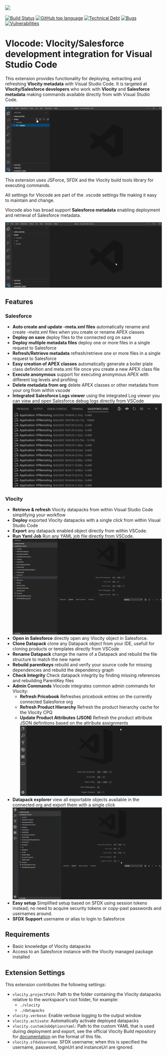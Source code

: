 <img src="https://raw.githubusercontent.com/Codeneos/vlocode/master/resources/logo1.png" height="160">

[![Build Status](https://img.shields.io/travis/Codeneos/vlocode/master.svg?logo=travis)](https://travis-ci.org/Codeneos/vlocode) 
[![GitHub top language](https://img.shields.io/github/languages/top/codeneos/vlocode.svg?logo=github)](https://github.com/Codeneos/vlocode) 
[![Technical Debt](https://img.shields.io/sonar/https/sonarcloud.io/curlybracket.vlocode/sqale_index.svg?color=lightgray&label=Technical%20Debt&logo=data%3Aimage%2Fpng%3Bbase64%2CiVBORw0KGgoAAAANSUhEUgAAAEAAAABACAMAAACdt4HsAAAAolBMVEUAAAD%2FZgD%2FZgD%2FZgD%2FZgD%2FZgD%2FZgD%2FZgD%2FZgD%2FZgD%2FZgD%2FZgD%2FZgD%2FZgD%2FZgD%2FZgD%2FZgD%2FZgD%2FZgD%2FZgD%2FZgD%2FZgD%2FZgD%2FZgD%2FZgD%2FZgD%2FZgD%2FZgD%2FZgD%2FZgD%2FZgD%2FZgD%2FZgD%2FZgD%2FZgD%2FZgD%2FZgD%2FZgD%2FZgD%2FZgD%2FZgD%2FZgD%2FZgD%2FZgD%2FZgD%2FZgD%2FZgD%2FZgD%2FZgD%2FZgD%2FZgD%2FZgD%2FZgD%2FZgCXdjhZAAAANXRSTlMA%2Bg335ykFAwnr7hDZON7Ie1ZDMfTUmIUUSSLPoVAa4r6K8rtyXD62gG2xpsKSjnZpYx6qTp5XIo8AAAOWSURBVFjD7VbZtqIwEGSVRXYQAVFBFvf16v%2F%2F2tgJKsYEvPM4Z%2FLiwV7SXV2phPu3lyB71fnserLwN9HD%2BGBL4u2%2BRMk%2BeMJvw887CH6uIKuGvwhXvIK%2FEYtf1sq38epRu1GWtFa%2FLH%2FPNxFFvq6q9aGQ8LeYC19hH2L30VFWm4p8Z4Tb2H%2BRYbBC%2B2urWfvfy1hHGZx%2BHNwFeBox4alMDfhfv%2FbFJxNUvvlpqVEGe9aTYAxe85pmihGWTne8bEGnJ7qx5KG5pDNBCZssBcZ8M7CeOkcILuKUCTAP6bvo5GuAE5P1ESAsyR0JKqhxzLYfACG3ZwY8dMDsoWcOKXDFZ9tNYFnYQeMNkPh09fzZgD5loMKWfYxrREOeF3VjU%2FqUHMn8bp8w5Elwl4tba2nbTwWRNSRPBUWeFHMjkgqirckMXuPDFx5hUtcSGU4b%2BemV3BHeSHpoUut2uirL8XYSwNfCJEDetjQyjFrtNyJmjE3cnBJ54b3dgmhVBgytfIRTpENChPQ8aYNSHxzy4DkoTrmMseju1XcRmg64L866eL0nj1ER4rkZ7oghQuScgadNWz5ijIVBzlkiRCDoQKOB25Dagqhw8ECGP%2FXGHwOEwKPvCj4184HMpk%2Fwo72IGpWfzEEjze8WGwqL%2BwrIMbNafrUO52LGefCb9RUwtFG82ybvBnaecsd%2BrQYEfgD0d6lZ4x6gFdGj3%2FLDV2H%2B0tr4FHVZcjaUllDnvppk8etrRqrxzAJUOQNIGLEEcHTpwAVpNIfSRCyFDcwOZu6ACbgC6o25Quj0VrAjhINAuWInuGAMUtiHyqMp333L1AFQmCuZbr7WSTHMoBVngpsd0UCCCetm50W88DihgB5c5mNjz0oQB3hnjNWOVoKpA8Amo4Dl4wwkBupFoR4AgGnIfq7M5ScYOq0JD9jO5wPmgwmDH%2B2Qpk0%2FKyjxa32lfsYjRZtcmo0kfJERE4vyoHnihgRT1TOK0J97ngLk92MOWk5XKKxZtiu0CvNTXNlReQmu2FzIbgLlKoJ8XuLtdQ0XUZxkAfzVyzSV8N02Vtvd6s2NN8%2FSMNzaEo%2B%2F525sPG5a%2BycM08xqLAtHfX8Kj26UlZmgRTzFYlTkbJK9RjrNHUSvYWmQFj2UKbQxQ6u1Fz8ay8ojuTMR24nTekAX0aQKd5am65KRHaZvo4vivDAkfaFZdnhOKOEt7ZR9XwYBJZeKLJf7LP4vYv0BK5jBy9A2z3IAAAAASUVORK5CYII%3D)](https://sonarcloud.io/dashboard?id=curlybracket.vlocode) 
[![Bugs](https://img.shields.io/sonar/https/sonarcloud.io/curlybracket.vlocode/bugs.svg?color=lightgray&label=bugs&logo=data%3Aimage%2Fpng%3Bbase64%2CiVBORw0KGgoAAAANSUhEUgAAAEAAAABACAMAAACdt4HsAAAAolBMVEUAAAD%2FZgD%2FZgD%2FZgD%2FZgD%2FZgD%2FZgD%2FZgD%2FZgD%2FZgD%2FZgD%2FZgD%2FZgD%2FZgD%2FZgD%2FZgD%2FZgD%2FZgD%2FZgD%2FZgD%2FZgD%2FZgD%2FZgD%2FZgD%2FZgD%2FZgD%2FZgD%2FZgD%2FZgD%2FZgD%2FZgD%2FZgD%2FZgD%2FZgD%2FZgD%2FZgD%2FZgD%2FZgD%2FZgD%2FZgD%2FZgD%2FZgD%2FZgD%2FZgD%2FZgD%2FZgD%2FZgD%2FZgD%2FZgD%2FZgD%2FZgD%2FZgD%2FZgD%2FZgCXdjhZAAAANXRSTlMA%2Bg335ykFAwnr7hDZON7Ie1ZDMfTUmIUUSSLPoVAa4r6K8rtyXD62gG2xpsKSjnZpYx6qTp5XIo8AAAOWSURBVFjD7VbZtqIwEGSVRXYQAVFBFvf16v%2F%2F2tgJKsYEvPM4Z%2FLiwV7SXV2phPu3lyB71fnserLwN9HD%2BGBL4u2%2BRMk%2BeMJvw887CH6uIKuGvwhXvIK%2FEYtf1sq38epRu1GWtFa%2FLH%2FPNxFFvq6q9aGQ8LeYC19hH2L30VFWm4p8Z4Tb2H%2BRYbBC%2B2urWfvfy1hHGZx%2BHNwFeBox4alMDfhfv%2FbFJxNUvvlpqVEGe9aTYAxe85pmihGWTne8bEGnJ7qx5KG5pDNBCZssBcZ8M7CeOkcILuKUCTAP6bvo5GuAE5P1ESAsyR0JKqhxzLYfACG3ZwY8dMDsoWcOKXDFZ9tNYFnYQeMNkPh09fzZgD5loMKWfYxrREOeF3VjU%2FqUHMn8bp8w5Elwl4tba2nbTwWRNSRPBUWeFHMjkgqirckMXuPDFx5hUtcSGU4b%2BemV3BHeSHpoUut2uirL8XYSwNfCJEDetjQyjFrtNyJmjE3cnBJ54b3dgmhVBgytfIRTpENChPQ8aYNSHxzy4DkoTrmMseju1XcRmg64L866eL0nj1ER4rkZ7oghQuScgadNWz5ijIVBzlkiRCDoQKOB25Dagqhw8ECGP%2FXGHwOEwKPvCj4184HMpk%2Fwo72IGpWfzEEjze8WGwqL%2BwrIMbNafrUO52LGefCb9RUwtFG82ybvBnaecsd%2BrQYEfgD0d6lZ4x6gFdGj3%2FLDV2H%2B0tr4FHVZcjaUllDnvppk8etrRqrxzAJUOQNIGLEEcHTpwAVpNIfSRCyFDcwOZu6ACbgC6o25Quj0VrAjhINAuWInuGAMUtiHyqMp333L1AFQmCuZbr7WSTHMoBVngpsd0UCCCetm50W88DihgB5c5mNjz0oQB3hnjNWOVoKpA8Amo4Dl4wwkBupFoR4AgGnIfq7M5ScYOq0JD9jO5wPmgwmDH%2B2Qpk0%2FKyjxa32lfsYjRZtcmo0kfJERE4vyoHnihgRT1TOK0J97ngLk92MOWk5XKKxZtiu0CvNTXNlReQmu2FzIbgLlKoJ8XuLtdQ0XUZxkAfzVyzSV8N02Vtvd6s2NN8%2FSMNzaEo%2B%2F525sPG5a%2BycM08xqLAtHfX8Kj26UlZmgRTzFYlTkbJK9RjrNHUSvYWmQFj2UKbQxQ6u1Fz8ay8ojuTMR24nTekAX0aQKd5am65KRHaZvo4vivDAkfaFZdnhOKOEt7ZR9XwYBJZeKLJf7LP4vYv0BK5jBy9A2z3IAAAAASUVORK5CYII%3D)](https://sonarcloud.io/dashboard?id=curlybracket.vlocode) 
[![Vulnerabilities](https://img.shields.io/sonar/https/sonarcloud.io/curlybracket.vlocode/vulnerabilities.svg?label=vulnerabilities&logo=data%3Aimage%2Fpng%3Bbase64%2CiVBORw0KGgoAAAANSUhEUgAAAEAAAABACAMAAACdt4HsAAAAolBMVEUAAAD%2FZgD%2FZgD%2FZgD%2FZgD%2FZgD%2FZgD%2FZgD%2FZgD%2FZgD%2FZgD%2FZgD%2FZgD%2FZgD%2FZgD%2FZgD%2FZgD%2FZgD%2FZgD%2FZgD%2FZgD%2FZgD%2FZgD%2FZgD%2FZgD%2FZgD%2FZgD%2FZgD%2FZgD%2FZgD%2FZgD%2FZgD%2FZgD%2FZgD%2FZgD%2FZgD%2FZgD%2FZgD%2FZgD%2FZgD%2FZgD%2FZgD%2FZgD%2FZgD%2FZgD%2FZgD%2FZgD%2FZgD%2FZgD%2FZgD%2FZgD%2FZgD%2FZgD%2FZgCXdjhZAAAANXRSTlMA%2Bg335ykFAwnr7hDZON7Ie1ZDMfTUmIUUSSLPoVAa4r6K8rtyXD62gG2xpsKSjnZpYx6qTp5XIo8AAAOWSURBVFjD7VbZtqIwEGSVRXYQAVFBFvf16v%2F%2F2tgJKsYEvPM4Z%2FLiwV7SXV2phPu3lyB71fnserLwN9HD%2BGBL4u2%2BRMk%2BeMJvw887CH6uIKuGvwhXvIK%2FEYtf1sq38epRu1GWtFa%2FLH%2FPNxFFvq6q9aGQ8LeYC19hH2L30VFWm4p8Z4Tb2H%2BRYbBC%2B2urWfvfy1hHGZx%2BHNwFeBox4alMDfhfv%2FbFJxNUvvlpqVEGe9aTYAxe85pmihGWTne8bEGnJ7qx5KG5pDNBCZssBcZ8M7CeOkcILuKUCTAP6bvo5GuAE5P1ESAsyR0JKqhxzLYfACG3ZwY8dMDsoWcOKXDFZ9tNYFnYQeMNkPh09fzZgD5loMKWfYxrREOeF3VjU%2FqUHMn8bp8w5Elwl4tba2nbTwWRNSRPBUWeFHMjkgqirckMXuPDFx5hUtcSGU4b%2BemV3BHeSHpoUut2uirL8XYSwNfCJEDetjQyjFrtNyJmjE3cnBJ54b3dgmhVBgytfIRTpENChPQ8aYNSHxzy4DkoTrmMseju1XcRmg64L866eL0nj1ER4rkZ7oghQuScgadNWz5ijIVBzlkiRCDoQKOB25Dagqhw8ECGP%2FXGHwOEwKPvCj4184HMpk%2Fwo72IGpWfzEEjze8WGwqL%2BwrIMbNafrUO52LGefCb9RUwtFG82ybvBnaecsd%2BrQYEfgD0d6lZ4x6gFdGj3%2FLDV2H%2B0tr4FHVZcjaUllDnvppk8etrRqrxzAJUOQNIGLEEcHTpwAVpNIfSRCyFDcwOZu6ACbgC6o25Quj0VrAjhINAuWInuGAMUtiHyqMp333L1AFQmCuZbr7WSTHMoBVngpsd0UCCCetm50W88DihgB5c5mNjz0oQB3hnjNWOVoKpA8Amo4Dl4wwkBupFoR4AgGnIfq7M5ScYOq0JD9jO5wPmgwmDH%2B2Qpk0%2FKyjxa32lfsYjRZtcmo0kfJERE4vyoHnihgRT1TOK0J97ngLk92MOWk5XKKxZtiu0CvNTXNlReQmu2FzIbgLlKoJ8XuLtdQ0XUZxkAfzVyzSV8N02Vtvd6s2NN8%2FSMNzaEo%2B%2F525sPG5a%2BycM08xqLAtHfX8Kj26UlZmgRTzFYlTkbJK9RjrNHUSvYWmQFj2UKbQxQ6u1Fz8ay8ojuTMR24nTekAX0aQKd5am65KRHaZvo4vivDAkfaFZdnhOKOEt7ZR9XwYBJZeKLJf7LP4vYv0BK5jBy9A2z3IAAAAASUVORK5CYII%3D)](https://sonarcloud.io/dashboard?id=curlybracket.vlocode)

# **Vlocode**: Vlocity/Salesforce development integration for Visual Studio Code

This extension provides functionality for deploying, extracting and refreshing **Vlocity metadata** with Visual Studio Code.
It is targeted at **Vlocity/Salesforce developers** who  work with **Vlocity** and **Salesforce metadata** making commands available directly from with Visual Studio Code. 

![Demo](resources/salesforceDemo.gif)

This extension uses JSForce, SFDX and the Vlocity build tools library for executing commands. 

All settings for Vlocode are part of the .vscode settings file making it easy to maintain and change.

Vlocode also has broad support **Salesforce metadata** enabling deployment and retrieval of Salesforce metadata.

![Demo](resources/datapackExport.gif)

## Features

### Salesforce
* **Auto create and update -meta.xml files** automatically rename and create _-meta.xml_ files when you create or rename APEX classes
* **Deploy on save** deploy files to the connected org on save
* **Deploy multiple metadata files** deploy one or more files in a single request to Salesforce
* **Refresh/Retrieve metadata** refresh/retrieve one or more files in a single request to Salesforce
* **Easy creation of APEX classes** automatically generate a boiler plate class definition and meta.xml file once you create a new APEX class file
* **Execute anonymous** support for executing anonymous APEX with different log levels and profiling 
* **Delete metadata from org** delete APEX classes or other metadata from your org from within vscode
* **Integrated Salesforce Logs viewer** using the integrated Log viewer you can view and open Salesforce debug logs directly from VSCode
![Developer logs](resources/developerLogs.png)


### Vlocity
* **Retrieve & refresh** Vlocity datapacks from within Visual Studio Code simplifying your workflow
* **Deploy** exported Vlocity datapacks with a single click from within Visual Studio Code
* **Export** any datapack enabled object directly from within VSCode.
* **Run Yaml Job** Run any YAML job file directly from VSCode.
![Datapack export](resources/exportDatapack.gif)
* **Open in Salesforce** directly open any Vlocity object in Salesforce.
* **Clone Datapack** clone any Datapack object from your IDE, usefull for cloning products or templates directly from VSCode
* **Rename Datapack** change the name of a Datapack and rebuild the file structure to match the new name
* **Rebuild parentkeys** rebuild and verify your source code for missing dependencies and rebuild the dependency graph
* **Check Integrity** Check datapack integrity by finding missing references and rebuilding ParentKey files
* **Admin Commands** Vlocode integrates common admin commands for Vlocity:
  * **Refresh Pricebook** Refreshes pricebook entries on the currently connected Salesforce org
  * **Refresh Product Hierarchy** Refresh the product hierarchy cache for the Vlocity CPQ
  * **Update Product Attributes (JSON)** Refresh the product attribute JSON definitions based on the attribute assignments
![Admin Commands](resources/adminCommands.gif)
* **Datapack explorer** view all exportable objects available in the connected org and export them with a single click
![Datapack explorer](resources/exploreDatapack.gif)
* **Easy setup** Simplified setup based on SFDX using session tokens instead; no need to acquire security tokens or copy-past passwords and usernames around.
* **SFDX Support** username or alias to login to Salesforce

## Requirements

- Basic knowledge of Vlocity datapacks
- Access to an Salesforce instance with the Vlocity managed package installed

## Extension Settings

This extension contributes the following settings:

* `vlocity.projectPath`: Path to the folder containing the Vlocity datapacks relative to the workspace's root folder, for example:
  - `./vlocity`
  - `./datapacks`
* `vlocity.verbose`: Enable verbose logging to the output window
* `vlocity.activate`: Automatically activate deployed datapacks
* `vlocity.customJobOptionsYaml`: Path to the custom YAML that is used during deployment and export, see the official Vlocity Build repository for [documentation](https://github.com/vlocityinc/vlocity_build#additional-command-line-options) on the format of this file.
* `vlocity.sfdxUsername`: SFDX username; when this is specified the username, password, loginUrl and instanceUrl are ignored.
